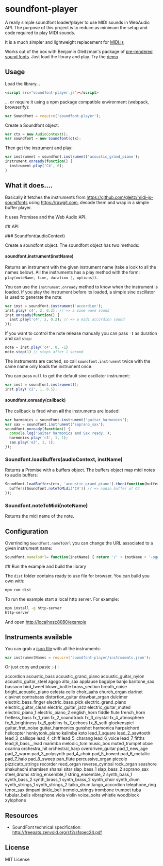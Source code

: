 soundfont-player
================

A really simple soundfont loader/player to use MIDI sounds in WebAudio API.
The purpose of this project is to reduce as minimum the setup and code required
to play MIDI sounds.

It is a much simpler and lightweight replacement for [MIDI.js](https://github.com/mudcube/MIDI.js)

Works out of the box with Benjamin Gleitzman's package of
[pre-rendered sound fonts](https://github.com/gleitz/midi-js-soundfonts). Just load the library and play. Try the [demo](http://danigb.github.io/soundfont-player/#demo)

## Usage

Load the library...

```html
<script src="soundfont-player.js"></script>
```

... or require it using a npm package compatible environment (webpack, browserify):

```js
var Soundfont = require('soundfont-player');
```

Create a Soundfont object:

```js
var ctx = new AudioContext();
var soundfont = new Soundfont(ctx);
```

Then get the instrument and play:

```js
var instrument = soundfont.instrument('acoustic_grand_piano');
instrument.onready(function() {
  instrument.play('C4', 0);
}
```

## What it does....

Basically it fetches the instruments from https://github.com/gleitz/midi-js-soundfonts using https://rawgit.com, decode them and wrap in a simple buffer player.

It uses Promises and the Web Audio API.

## API

### Soundfont(audioContext)

Create a soundfont object. The soundfont object has two methods:

#### soundfont.instrument(instName)

Returns an instrument with the given instrument name (take a look to all the names below).
All the instruments has a play method with the form: `play(noteName, time, duration [, options])`.

You can use the `instrument.onready` method to know when the instrument is loaded.
If you play the instrument before its loaded, a simple sine oscillator is used
to generate the note:

```js
var inst = soundfont.instrument('accordion');
inst.play('c4', 2, 0.2); // => a sine wave sound
inst.onready(function() {
  inst.play('c4', 2, 0.2); // => a midi accordion sound
});
```

If you want to control the note release manually you can pass `-1` as duration and call `stop`:

```js
note = inst.play('c4', 0, -1)
note.stop(1) // stops after 1 second
```

The instruments are cached, so call `soundfont.instrument` twice with the same
name only loads the instrument once.

You can pass `null` to get the default sine oscillator instrument:

```js
var inst = soundfont.instrument();
inst.play('c2', 1, 0.5);
```

#### soundfont.onready(callback)

The callback is fired when __all__ the instruments are loaded:

```js
var harmonics = soundfont.instrument('guitar_harmonics');
var sax = soundfont.instrument('soprano_sax');
soundfont.onready(function() {
  console.log('Guitar harmonics and Sax ready.');
  harmonics.play('c3', 1, 1);
  sax.play('e2', 1, 1);
});
```

### Soundfont.loadBuffers(audioContext, instName)

Returns a Promise with a buffers object. The buffers object map midi notes to
audio buffers:

```js
Soundfont.loadBuffers(ctx, 'acoustic_grand_piano').then(function(buffers) {
  buffers[Soundfont.noteToMidi('C4')] // => audio buffer of C4
});
```

### Soundfont.noteToMidi(noteName)

Returns the midi name of the note.

## Configuration

Overrinding `Soundfont.nameToUrl` you can change the URL associated to a given instrument name:
```js
Soundfont.nameToUrl= function(instName) { return '/' + instName + '-ogg.js'; }
```


## Run the example and build the library

The `dist` folder contains ready to use file for browser. You can build you own with:

```bash
npm run dist
```


To run the example start a local http server. For example:

```bash
npm install -g http-server
http-server
```

And open [http://localhost:8080/example](http://localhost:8080/example)

## Instruments available

You can grab a [json file](https://github.com/danigb/soundfont-player/blob/master/instruments.json) with all the instruments:

```js
var instrumentNames = require('soundfont-player/instruments.json');
```

Or just copy and paste ;-) :

accordion
acoustic_bass
acoustic_grand_piano
acoustic_guitar_nylon
acoustic_guitar_steel
agogo
alto_sax
applause
bagpipe
banjo
baritone_sax
bassoon
bird_tweet
blown_bottle
brass_section
breath_noise
bright_acoustic_piano
celesta
cello
choir_aahs
church_organ
clarinet
clavinet
contrabass
distortion_guitar
drawbar_organ
dulcimer
electric_bass_finger
electric_bass_pick
electric_grand_piano
electric_guitar_clean
electric_guitar_jazz
electric_guitar_muted
electric_piano_1
electric_piano_2
english_horn
fiddle
flute
french_horn
fretless_bass
fx_1_rain
fx_2_soundtrack
fx_3_crystal
fx_4_atmosphere
fx_5_brightness
fx_6_goblins
fx_7_echoes
fx_8_scifi
glockenspiel
guitar_fret_noise
guitar_harmonics
gunshot
harmonica
harpsichord
helicopter
honkytonk_piano
kalimba
koto
lead_1_square
lead_2_sawtooth
lead_3_calliope
lead_4_chiff
lead_5_charang
lead_6_voice
lead_7_fifths
lead_8_bass__lead
marimba
melodic_tom
music_box
muted_trumpet
oboe
ocarina
orchestra_hit
orchestral_harp
overdriven_guitar
pad_1_new_age
pad_2_warm
pad_3_polysynth
pad_4_choir
pad_5_bowed
pad_6_metallic
pad_7_halo
pad_8_sweep
pan_flute
percussive_organ
piccolo
pizzicato_strings
recorder
reed_organ
reverse_cymbal
rock_organ
seashore
shakuhachi
shamisen
shanai
sitar
slap_bass_1
slap_bass_2
soprano_sax
steel_drums
string_ensemble_1
string_ensemble_2
synth_bass_1
synth_bass_2
synth_brass_1
synth_brass_2
synth_choir
synth_drum
synth_strings_1
synth_strings_2
taiko_drum
tango_accordion
telephone_ring
tenor_sax
timpani
tinkle_bell
tremolo_strings
trombone
trumpet
tuba
tubular_bells
vibraphone
viola
violin
voice_oohs
whistle
woodblock
xylophone

## Resources

- SoundFont technical specification: http://freepats.zenvoid.org/sf2/sfspec24.pdf

## License

MIT License
